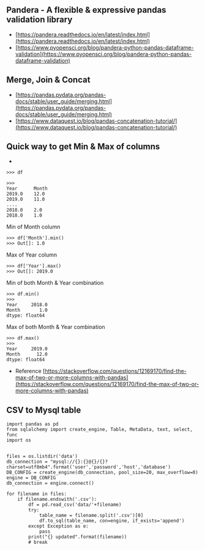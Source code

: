 ## Pandera - A flexible & expressive pandas validation library
- [https://pandera.readthedocs.io/en/latest/index.html](https://pandera.readthedocs.io/en/latest/index.html)
- [https://www.pyopensci.org/blog/pandera-python-pandas-dataframe-validation](https://www.pyopensci.org/blog/pandera-python-pandas-dataframe-validation)

## Merge, Join & Concat
- [https://pandas.pydata.org/pandas-docs/stable/user_guide/merging.html](https://pandas.pydata.org/pandas-docs/stable/user_guide/merging.html)
- [https://www.dataquest.io/blog/pandas-concatenation-tutorial/](https://www.dataquest.io/blog/pandas-concatenation-tutorial/)


## Quick way to get Min & Max of columns
-
```
>>> df
```
```
>>>
Year      Month
2019.0    12.0
2019.0    11.0
....
2018.0    2.0
2018.0    1.0
```
Min of Month column
```
>>> df['Month'].min()
>>> Out[]: 1.0
```
Max of Year column
```
>>> df['Year'].max()
>>> Out[]: 2019.0
```
Min of both Month & Year combination
```
>>> df.min()
>>> 
Year     2018.0
Month       1.0
dtype: float64
```
Max of both Month & Year combination
```
>>> df.max()
>>> 
Year     2019.0
Month      12.0
dtype: float64
```
- Reference
[https://stackoverflow.com/questions/12169170/find-the-max-of-two-or-more-columns-with-pandas](https://stackoverflow.com/questions/12169170/find-the-max-of-two-or-more-columns-with-pandas)


## CSV to Mysql table
```
import pandas as pd
from sqlalchemy import create_engine, Table, MetaData, text, select, func
import os


files = os.listdir('data')
db_connection = "mysql://{}:{}@{}/{}?charset=utf8mb4".format('user','password','host','database')
DB_CONFIG = create_engine(db_connection, pool_size=20, max_overflow=0)       
engine = DB_CONFIG
db_connection = engine.connect()

for filename in files:
    if filename.endswith('.csv'):
        df = pd.read_csv('data/'+filename)
        try:
            table_name = filename.split('.csv')[0]
            df.to_sql(table_name, con=engine, if_exists='append')   
        except Exception as e:
            pass
        print("{} updated".format(filename)) 
        # break
```